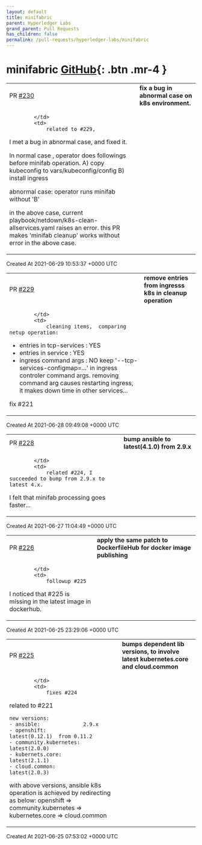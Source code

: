 ```yaml
---
layout: default
title: minifabric
parent: Hyperledger Labs
grand_parent: Pull Requests
has_children: false
permalink: /pull-requests/hyperledger-labs/minifabric
---
```


# minifabric <span class="fs-3 right-align">[GitHub](https://github.com/hyperledger-labs/minifabric){: .btn .mr-4 }</span>


<div>
    <table>
        <tr>
            <td>
                PR <a href="https://github.com/hyperledger-labs/minifabric/pull/230" class=".btn">#230</a>
            </td>
            <td>
                <b>
                    fix a bug in abnormal case on k8s environment.
                </b>
            </td>
        </tr>
        <tr>
            <td>
                
            </td>
            <td>
                related to #229,

I met a bug in abnormal case, and fixed it.

In normal case , operator does followings before minifab operation.
A) copy kubeconfig to vars/kubeconfig/config
B) install ingress

abnormal case: operator runs minifab without 'B'

in the above case, current playbook/netdown/k8s-clean-allservices.yaml raises an error.
this PR makes 'minifab cleanup' works without error in the above case.
            </td>
        </tr>
    </table>
    <div class="right-align">
        Created At 2021-06-29 10:53:37 +0000 UTC
    </div>
</div>

<div>
    <table>
        <tr>
            <td>
                PR <a href="https://github.com/hyperledger-labs/minifabric/pull/229" class=".btn">#229</a>
            </td>
            <td>
                <b>
                    remove entries from ingresss k8s in cleanup operation
                </b>
            </td>
        </tr>
        <tr>
            <td>
                
            </td>
            <td>
                cleaning items,  comparing netup operation:
- entries in tcp-services : YES
- entries in service      : YES
- ingress command args    : NO
    keep '--tcp-services-configmap=...' in ingress controler command args.
    removing command arg causes restarting ingress, it makes down time in other services...

fix #221 
            </td>
        </tr>
    </table>
    <div class="right-align">
        Created At 2021-06-28 09:49:08 +0000 UTC
    </div>
</div>

<div>
    <table>
        <tr>
            <td>
                PR <a href="https://github.com/hyperledger-labs/minifabric/pull/228" class=".btn">#228</a>
            </td>
            <td>
                <b>
                    bump ansible to latest(4.1.0) from 2.9.x
                </b>
            </td>
        </tr>
        <tr>
            <td>
                
            </td>
            <td>
                related #224, I succeeded to bump from 2.9.x to latest 4.x.

I felt that minifab processing goes faster...
            </td>
        </tr>
    </table>
    <div class="right-align">
        Created At 2021-06-27 11:04:49 +0000 UTC
    </div>
</div>

<div>
    <table>
        <tr>
            <td>
                PR <a href="https://github.com/hyperledger-labs/minifabric/pull/226" class=".btn">#226</a>
            </td>
            <td>
                <b>
                    apply the same patch to DockerfileHub for docker image publishing
                </b>
            </td>
        </tr>
        <tr>
            <td>
                
            </td>
            <td>
                followup #225

I noticed that #225 is missing in the latest image in dockerhub.
            </td>
        </tr>
    </table>
    <div class="right-align">
        Created At 2021-06-25 23:29:06 +0000 UTC
    </div>
</div>

<div>
    <table>
        <tr>
            <td>
                PR <a href="https://github.com/hyperledger-labs/minifabric/pull/225" class=".btn">#225</a>
            </td>
            <td>
                <b>
                    bumps dependent lib versions, to involve latest kubernetes.core and cloud.common
                </b>
            </td>
        </tr>
        <tr>
            <td>
                
            </td>
            <td>
                fixes #224
related to #221

```
new versions:
- ansible:              2.9.x
- openshift:            latest(0.12.1)  from 0.11.2
- community.kubernetes: latest(2.0.0)
- kubernets.core:       latest(2.1.1)
- cloud.common:         latest(2.0.3)
```

with above versions, ansible k8s operation is achieved by redirecting as below:
openshift => community.kubernetes => kubernetes.core => cloud.common
            </td>
        </tr>
    </table>
    <div class="right-align">
        Created At 2021-06-25 07:53:02 +0000 UTC
    </div>
</div>

